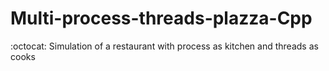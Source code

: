 # Multi-process-threads-plazza-Cpp
:octocat: Simulation of a restaurant with process as kitchen and threads as cooks
